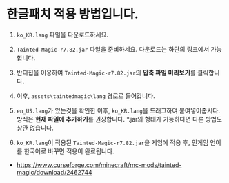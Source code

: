 # 한글패치 적용 방법입니다.

1. `ko_KR.lang` 파일을 다운로드하세요.
   
2. `Tainted-Magic-r7.82.jar` 파일을 준비하세요. 다운로드는 하단의 링크에서 가능합니다.
   
3. 반디집을 이용하여 `Tainted-Magic-r7.82.jar`의 **압축 파일 미리보기**를 클릭합니다.
   
4. 이후, `assets\taintedmagic\lang` 경로로 들어갑니다.
   
5. `en_US.lang`가 있는것을 확인한 이후, `ko_KR.lang`을 드래그하여 붙여넣어줍시다. 방식은 **현재 파일에 추가하기**를 권장합니다. *.jar의 형태가 가능하다면 다른 방법도 상관 없습니다.
   
6.  `ko_KR.lang`이 적용된 `Tainted-Magic-r7.82.jar`을 게임에 적용 후, 인게임 언어를 한국어로 바꾸면 적용이 완료됩니다.

- https://www.curseforge.com/minecraft/mc-mods/tainted-magic/download/2462744
